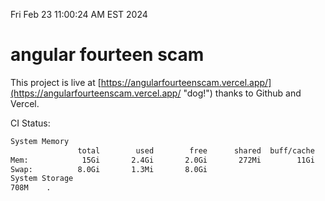 Fri Feb 23 11:00:24 AM EST 2024

# angular fourteen scam


This project is live at [https://angularfourteenscam.vercel.app/](https://angularfourteenscam.vercel.app/ "dog!") thanks to Github and Vercel.

CI Status: 

```bash
System Memory
               total        used        free      shared  buff/cache   available
Mem:            15Gi       2.4Gi       2.0Gi       272Mi        11Gi        12Gi
Swap:          8.0Gi       1.3Mi       8.0Gi
System Storage
708M	.
